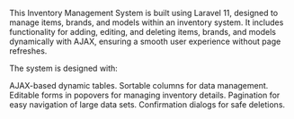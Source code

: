 This Inventory Management System is built using Laravel 11, designed to manage items, brands, and models within an inventory system. It includes functionality for adding, editing, and deleting items, brands, and models dynamically with AJAX, ensuring a smooth user experience without page refreshes.

The system is designed with:

AJAX-based dynamic tables.
Sortable columns for data management.
Editable forms in popovers for managing inventory details.
Pagination for easy navigation of large data sets.
Confirmation dialogs for safe deletions.
